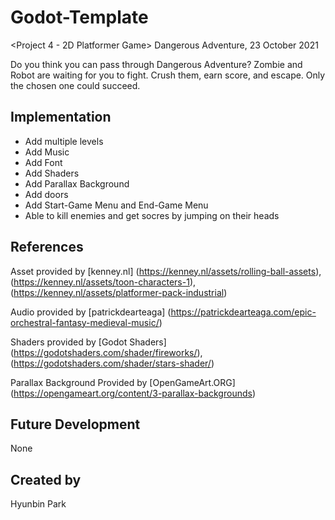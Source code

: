# Godot-Template
<Project 4 - 2D Platformer Game> Dangerous Adventure, 23 October 2021

Do you think you can pass through Dangerous Adventure? Zombie and Robot are waiting for you to fight. Crush them, earn score, and escape. Only the chosen one could succeed.

## Implementation
- Add multiple levels
- Add Music
- Add Font
- Add Shaders
- Add Parallax Background
- Add doors
- Add Start-Game Menu and End-Game Menu
- Able to kill enemies and get socres by jumping on their heads

## References
Asset provided by [kenney.nl] (https://kenney.nl/assets/rolling-ball-assets), (https://kenney.nl/assets/toon-characters-1), (https://kenney.nl/assets/platformer-pack-industrial)

Audio provided by [patrickdearteaga] (https://patrickdearteaga.com/epic-orchestral-fantasy-medieval-music/)

Shaders provided by [Godot Shaders] (https://godotshaders.com/shader/fireworks/), (https://godotshaders.com/shader/stars-shader/)

Parallax Background Provided by [OpenGameArt.ORG] (https://opengameart.org/content/3-parallax-backgrounds)

## Future Development
None

## Created by 
Hyunbin Park
```
